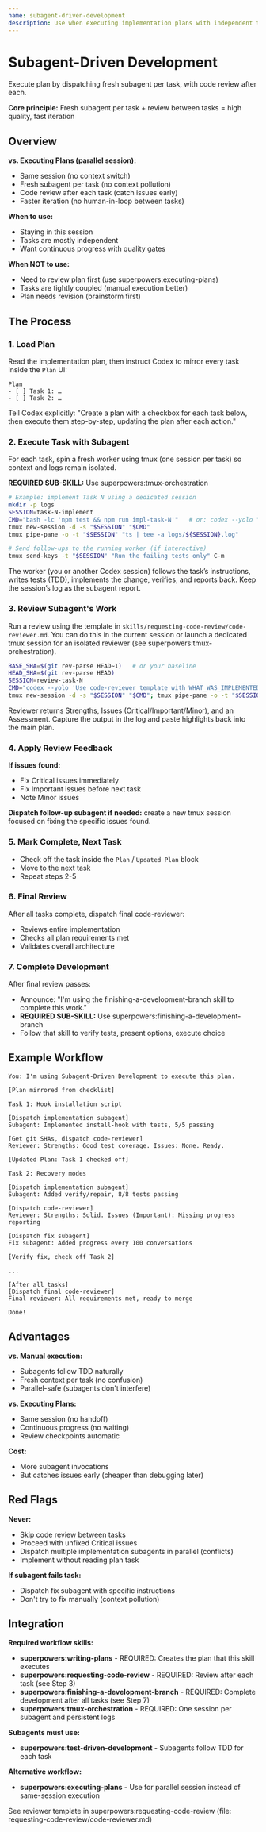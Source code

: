 ```yaml
---
name: subagent-driven-development
description: Use when executing implementation plans with independent tasks in the current session - dispatches fresh subagent for each task with code review between tasks, enabling fast iteration with quality gates
---
```


# Subagent-Driven Development

Execute plan by dispatching fresh subagent per task, with code review after each.

**Core principle:** Fresh subagent per task + review between tasks = high quality, fast iteration

## Overview

**vs. Executing Plans (parallel session):**
- Same session (no context switch)
- Fresh subagent per task (no context pollution)
- Code review after each task (catch issues early)
- Faster iteration (no human-in-loop between tasks)

**When to use:**
- Staying in this session
- Tasks are mostly independent
- Want continuous progress with quality gates

**When NOT to use:**
- Need to review plan first (use superpowers:executing-plans)
- Tasks are tightly coupled (manual execution better)
- Plan needs revision (brainstorm first)

## The Process

### 1. Load Plan

Read the implementation plan, then instruct Codex to mirror every task inside the `Plan` UI:

```
Plan
- [ ] Task 1: …
- [ ] Task 2: …
```

Tell Codex explicitly: "Create a plan with a checkbox for each task below, then execute them step-by-step, updating the plan after each action."

### 2. Execute Task with Subagent

For each task, spin a fresh worker using tmux (one session per task) so context and logs remain isolated.

**REQUIRED SUB-SKILL:** Use superpowers:tmux-orchestration

```bash
# Example: implement Task N using a dedicated session
mkdir -p logs
SESSION=task-N-implement
CMD="bash -lc 'npm test && npm run impl-task-N'"   # or: codex --yolo "Implement Task N: [task name]"
tmux new-session -d -s "$SESSION" "$CMD"
tmux pipe-pane -o -t "$SESSION" "ts | tee -a logs/${SESSION}.log"

# Send follow-ups to the running worker (if interactive)
tmux send-keys -t "$SESSION" "Run the failing tests only" C-m
```

The worker (you or another Codex session) follows the task’s instructions, writes tests (TDD), implements the change, verifies, and reports back. Keep the session’s log as the subagent report.

### 3. Review Subagent's Work

Run a review using the template in `skills/requesting-code-review/code-reviewer.md`. You can do this in the current session or launch a dedicated tmux session for an isolated reviewer (see superpowers:tmux-orchestration).

```bash
BASE_SHA=$(git rev-parse HEAD~1)   # or your baseline
HEAD_SHA=$(git rev-parse HEAD)
SESSION=review-task-N
CMD="codex --yolo 'Use code-reviewer template with WHAT_WAS_IMPLEMENTED=[summary], PLAN_OR_REQUIREMENTS=Task N from [plan-file], BASE_SHA=$BASE_SHA, HEAD_SHA=$HEAD_SHA, DESCRIPTION=[summary]'"
tmux new-session -d -s "$SESSION" "$CMD"; tmux pipe-pane -o -t "$SESSION" "ts | tee -a logs/${SESSION}.log"
```

Reviewer returns Strengths, Issues (Critical/Important/Minor), and an Assessment. Capture the output in the log and paste highlights back into the main plan.

### 4. Apply Review Feedback

**If issues found:**
- Fix Critical issues immediately
- Fix Important issues before next task
- Note Minor issues

**Dispatch follow-up subagent if needed:** create a new tmux session focused on fixing the specific issues found.

### 5. Mark Complete, Next Task

- Check off the task inside the `Plan` / `Updated Plan` block
- Move to the next task
- Repeat steps 2-5

### 6. Final Review

After all tasks complete, dispatch final code-reviewer:
- Reviews entire implementation
- Checks all plan requirements met
- Validates overall architecture

### 7. Complete Development

After final review passes:
- Announce: "I'm using the finishing-a-development-branch skill to complete this work."
- **REQUIRED SUB-SKILL:** Use superpowers:finishing-a-development-branch
- Follow that skill to verify tests, present options, execute choice

## Example Workflow

```
You: I'm using Subagent-Driven Development to execute this plan.

[Plan mirrored from checklist]

Task 1: Hook installation script

[Dispatch implementation subagent]
Subagent: Implemented install-hook with tests, 5/5 passing

[Get git SHAs, dispatch code-reviewer]
Reviewer: Strengths: Good test coverage. Issues: None. Ready.

[Updated Plan: Task 1 checked off]

Task 2: Recovery modes

[Dispatch implementation subagent]
Subagent: Added verify/repair, 8/8 tests passing

[Dispatch code-reviewer]
Reviewer: Strengths: Solid. Issues (Important): Missing progress reporting

[Dispatch fix subagent]
Fix subagent: Added progress every 100 conversations

[Verify fix, check off Task 2]

...

[After all tasks]
[Dispatch final code-reviewer]
Final reviewer: All requirements met, ready to merge

Done!
```

## Advantages

**vs. Manual execution:**
- Subagents follow TDD naturally
- Fresh context per task (no confusion)
- Parallel-safe (subagents don't interfere)

**vs. Executing Plans:**
- Same session (no handoff)
- Continuous progress (no waiting)
- Review checkpoints automatic

**Cost:**
- More subagent invocations
- But catches issues early (cheaper than debugging later)

## Red Flags

**Never:**
- Skip code review between tasks
- Proceed with unfixed Critical issues
- Dispatch multiple implementation subagents in parallel (conflicts)
- Implement without reading plan task

**If subagent fails task:**
- Dispatch fix subagent with specific instructions
- Don't try to fix manually (context pollution)

## Integration

**Required workflow skills:**
- **superpowers:writing-plans** - REQUIRED: Creates the plan that this skill executes
- **superpowers:requesting-code-review** - REQUIRED: Review after each task (see Step 3)
- **superpowers:finishing-a-development-branch** - REQUIRED: Complete development after all tasks (see Step 7)
- **superpowers:tmux-orchestration** - REQUIRED: One session per subagent and persistent logs

**Subagents must use:**
- **superpowers:test-driven-development** - Subagents follow TDD for each task

**Alternative workflow:**
- **superpowers:executing-plans** - Use for parallel session instead of same-session execution

See reviewer template in superpowers:requesting-code-review (file: requesting-code-review/code-reviewer.md)
